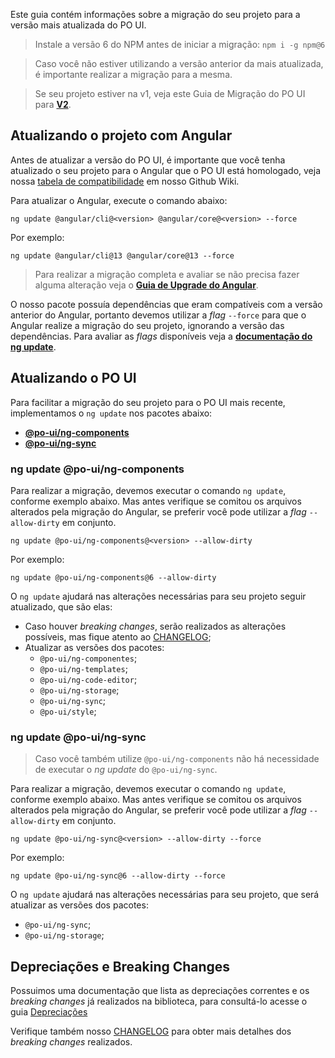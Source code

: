 [comment]: # (@label Migração do PO UI)
[comment]: # (@link guides/migration-poui)

Este guia contém informações sobre a migração do seu projeto para a versão mais atualizada do PO UI.

> Instale a versão 6 do NPM antes de iniciar a migração: ```npm i -g npm@6```

> Caso você não estiver utilizando a versão anterior da mais atualizada, é importante realizar a migração para a mesma.

> Se seu projeto estiver na v1, veja este Guia de Migração do PO UI para [**V2**](guides/migration-poui-v2).

## Atualizando o projeto com Angular

Antes de atualizar a versão do PO UI, é importante que você tenha atualizado o seu projeto para
o Angular que o PO UI está homologado, veja nossa
[tabela de compatibilidade](https://github.com/po-ui/po-angular/wiki#vers%C3%B5es-angular-x-po-ui) em nosso Github Wiki.

Para atualizar o Angular, execute o comando abaixo:

```
ng update @angular/cli@<version> @angular/core@<version> --force
```

Por exemplo:

```
ng update @angular/cli@13 @angular/core@13 --force
```

> Para realizar a migração completa e avaliar se não precisa fazer alguma alteração veja o [**Guia de Upgrade do Angular**](https://update.angular.io/).

O nosso pacote possuía dependências que eram compatíveis com a versão anterior do Angular, portanto
devemos utilizar a *flag* `--force` para que o Angular realize a migração do seu projeto, ignorando a versão das dependências.
Para avaliar as *flags* disponíveis veja a [**documentação do ng update**](https://angular.io/cli/update).

## Atualizando o PO UI

Para facilitar a migração do seu projeto para o PO UI mais recente, implementamos o `ng update` nos pacotes abaixo:

- [**@po-ui/ng-components**](guides/migration-poui#components)
- [**@po-ui/ng-sync**](guides/migration-poui#sync)


<a id="components"></a>
### ng update @po-ui/ng-components

Para realizar a migração, devemos executar o comando `ng update`, conforme exemplo abaixo. Mas antes verifique se comitou os arquivos alterados pela migração do Angular, se preferir você pode utilizar a
*flag* `--allow-dirty` em conjunto.

```
ng update @po-ui/ng-components@<version> --allow-dirty
```

Por exemplo:

```
ng update @po-ui/ng-components@6 --allow-dirty
```

O `ng update` ajudará nas alterações necessárias para seu projeto seguir atualizado, que são elas:
  - Caso houver *breaking changes*, serão realizados as alterações possíveis, mas fique atento ao
  [CHANGELOG](https://github.com/po-ui/po-angular/blob/master/CHANGELOG.md);
  - Atualizar as versões dos pacotes:
    - `@po-ui/ng-componentes`;
    - `@po-ui/ng-templates`;
    - `@po-ui/ng-code-editor`;
    - `@po-ui/ng-storage`;
    - `@po-ui/ng-sync`;
    - `@po-ui/style`;


<a id="sync"></a>
### ng update @po-ui/ng-sync

> Caso você também utilize `@po-ui/ng-components` não há necessidade de executar o *ng update* do `@po-ui/ng-sync`.

Para realizar a migração, devemos executar o comando `ng update`, conforme exemplo abaixo. Mas antes verifique se comitou os arquivos alterados pela migração do Angular, se preferir você pode utilizar a
*flag* `--allow-dirty` em conjunto.

```
ng update @po-ui/ng-sync@<version> --allow-dirty --force
```

Por exemplo:

```
ng update @po-ui/ng-sync@6 --allow-dirty --force
```

O `ng update` ajudará nas alterações necessárias para seu projeto, que será atualizar as versões dos pacotes:
  - `@po-ui/ng-sync`;
  - `@po-ui/ng-storage`;

## Depreciações e Breaking Changes

Possuimos uma documentação que lista as depreciações correntes e os *breaking changes* já realizados na biblioteca,
para consultá-lo acesse o guia [Depreciações](guides/deprecations)

Verifique também nosso [CHANGELOG](https://github.com/po-ui/po-angular/blob/master/CHANGELOG.md) para obter
mais detalhes dos *breaking changes* realizados.
